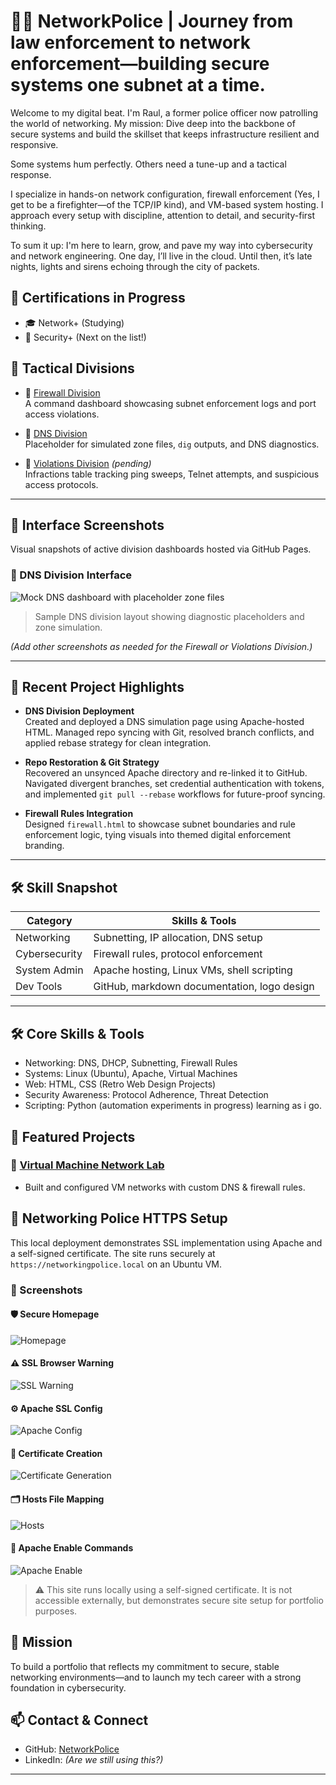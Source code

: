 # 👮‍♂️ NetworkPolice | Journey from law enforcement to network enforcement—building secure systems one subnet at a time.

Welcome to my digital beat. I'm Raul, a former police officer now patrolling the world of networking. My mission: Dive deep into the backbone of secure systems and build the skillset that keeps infrastructure resilient and responsive.

Some systems hum perfectly. Others need a tune-up and a tactical response.

I specialize in hands-on network configuration, firewall enforcement (Yes, I get to be a firefighter—of the TCP/IP kind), and VM-based system hosting. I approach every setup with discipline, attention to detail, and security-first thinking.

To sum it up: I'm here to learn, grow, and pave my way into cybersecurity and network engineering. One day, I’ll live in the cloud. Until then, it’s late nights, lights and sirens echoing through the city of packets. 

## 🚨 Certifications in Progress
- 🎓 Network+ (Studying)
- 🔐 Security+ (Next on the list!)

## 🔗 Tactical Divisions

- 🔐 [Firewall Division](https://networkpolice.github.io/NetworkPolice/firewall.html)  
  A command dashboard showcasing subnet enforcement logs and port access violations.

- 🧭 [DNS Division](https://networkpolice.github.io/NetworkPolice/dns.html)  
  Placeholder for simulated zone files, `dig` outputs, and DNS diagnostics.

- 📄 [Violations Division](https://networkpolice.github.io/NetworkPolice/violations.html) *(pending)*  
  Infractions table tracking ping sweeps, Telnet attempts, and suspicious access protocols.

---

## 📸 Interface Screenshots

Visual snapshots of active division dashboards hosted via GitHub Pages.

### 🧭 DNS Division Interface

![Mock DNS dashboard with placeholder zone files](screenshots/dns-division-dashboard.png)  
> Sample DNS division layout showing diagnostic placeholders and zone simulation.

*(Add other screenshots as needed for the Firewall or Violations Division.)*

---

## 🚀 Recent Project Highlights

- **DNS Division Deployment**  
  Created and deployed a DNS simulation page using Apache-hosted HTML. Managed repo syncing with Git, resolved branch conflicts, and applied rebase strategy for clean integration.

- **Repo Restoration & Git Strategy**  
  Recovered an unsynced Apache directory and re-linked it to GitHub. Navigated divergent branches, set credential authentication with tokens, and implemented `git pull --rebase` workflows for future-proof syncing.

- **Firewall Rules Integration**  
  Designed `firewall.html` to showcase subnet boundaries and rule enforcement logic, tying visuals into themed digital enforcement branding.

---

## 🛠️ Skill Snapshot

| Category       | Skills & Tools                             |
|----------------|--------------------------------------------|
| Networking     | Subnetting, IP allocation, DNS setup       |
| Cybersecurity  | Firewall rules, protocol enforcement       |
| System Admin   | Apache hosting, Linux VMs, shell scripting |
| Dev Tools      | GitHub, markdown documentation, logo design|

---
## 🛠️ Core Skills & Tools
- Networking: DNS, DHCP, Subnetting, Firewall Rules
- Systems: Linux (Ubuntu), Apache, Virtual Machines
- Web: HTML, CSS (Retro Web Design Projects)
- Security Awareness: Protocol Adherence, Threat Detection
- Scripting: Python (automation experiments in progress) learning as i go.


## 📁 Featured Projects

### 🔗 [Virtual Machine Network Lab](https://github.com/NetworkPolice/vm-networking-lab)
- Built and configured VM networks with custom DNS & firewall rules.

## 🔐 Networking Police HTTPS Setup

This local deployment demonstrates SSL implementation using Apache and a self-signed certificate. The site runs securely at `https://networkingpolice.local` on an Ubuntu VM.

### 📸 Screenshots

#### 🛡️ Secure Homepage
![Homepage](screenshots/homepage.png)

#### ⚠️ SSL Browser Warning
![SSL Warning](screenshots/ssl-warning.png)

#### ⚙️ Apache SSL Config
![Apache Config](screenshots/apache-config.png)

#### 🔏 Certificate Creation
![Certificate Generation](screenshots/cert-generation1.png)

#### 🗂️ Hosts File Mapping
![Hosts](screenshots/host-edit.png)

#### 🧰 Apache Enable Commands
![Apache Enable](screenshots/apache-enable.png)

> ⚠️ This site runs locally using a self-signed certificate. It is not accessible externally, but demonstrates secure site setup for portfolio purposes.

## 🎯 Mission
To build a portfolio that reflects my commitment to secure, stable networking environments—and to launch my tech career with a strong foundation in cybersecurity.

## 📫 Contact & Connect
- GitHub: [NetworkPolice](https://github.com/NetworkPolice)
- LinkedIn: *(Are we still using this?)*


---
